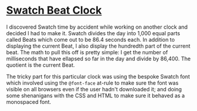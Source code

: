 # [Swatch Beat Clock](https://dkallen78.github.io/clocks/swatch-clock/swatchTime.html)

I discovered Swatch time by accident while working on another clock and decided I had to make it. Swatch divides the day into 1,000 equal parts called Beats which come out to be 86.4 seconds each. In addition to displaying the current Beat, I also display the hundredth part of the current beat. The math to pull this off is pretty simple: I get the number of milliseconds that have ellapsed so far in the day and divide by 86,400. The quotient is the current Beat. 

The tricky part for this particular clock was using the bespoke Swatch font which involved using the `@font-face` at-rule to make sure the font was visible on all browsers even if the user hadn't downloaded it; and doing some shenanigans with the CSS and HTML to make sure it behaved as a monospaced font. 